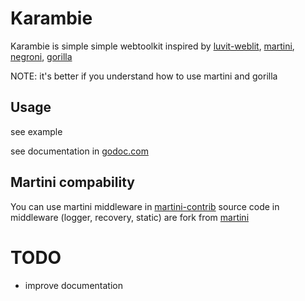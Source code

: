 # Karambie

Karambie is simple simple webtoolkit inspired by [luvit-weblit](https://github.com/creationix/weblit), [martini](https://github.com/go-martini/martini), [negroni](https://github.com/codegangsta/negroni/), [gorilla](https://github.com/gorilla)

NOTE: it's better if you understand how to use martini and gorilla


## Usage

see example

see documentation in [godoc.com](http://godoc.org/github.com/win-t/karambie)

## Martini compability

You can use martini middleware in [martini-contrib](https://github.com/martini-contrib)
source code in middleware (logger, recovery, static) are fork from [martini](https://github.com/go-martini/martini)

# TODO
- improve documentation
